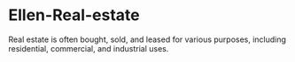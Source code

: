 # Ellen-Real-estate
Real estate is often bought, sold, and leased for various purposes, including residential, commercial, and industrial uses.
